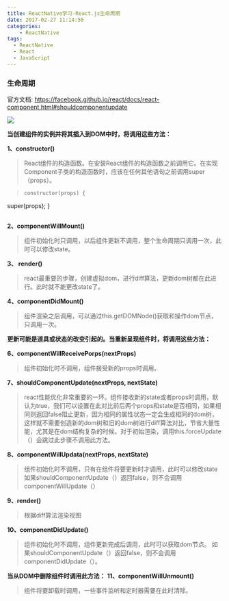 ```yaml
---
title: ReactNative学习-React.js生命周期
date: 2017-02-27 11:14:56
categories:
    - ReactNative
tags: 
  - ReactNative
  - React
  - JavaScript
---
```

### 生命周期

官方文档: https://facebook.github.io/react/docs/react-component.html#shouldcomponentupdate

![](http://om9s615i9.bkt.clouddn.com/react的生命周期.png-rambolu)


**当创建组件的实例并将其插入到DOM中时，将调用这些方法：**

  **1、constructor()**  
> React组件的构造函数。在安装React组件的构造函数之前调用它。在实现Component子类的构造函数时，应该在任何其他语句之前调用super（props）。

> ```
> constructor(props) {
  super(props);
}
> ```

 **2、componentWillMount()** 
> 组件初始化时只调用，以后组件更新不调用，整个生命周期只调用一次，此时可以修改state。

 **3、 render()** 
>  react最重要的步骤，创建虚拟dom，进行diff算法，更新dom树都在此进行。此时就不能更改state了。

 **4、componentDidMount()** 
> 组件渲染之后调用，可以通过this.getDOMNode()获取和操作dom节点，只调用一次。

**更新可能是道具或状态的改变引起的。当重新呈现组件时，将调用这些方法：**

  **6、componentWillReceivePorps(nextProps)**
> 组件初始化时不调用，组件接受新的props时调用。

  **7、shouldComponentUpdate(nextProps, nextState)** 
> react性能优化非常重要的一环。组件接收新的state或者props时调用，默认为true，我们可以设置在此对比前后两个props和state是否相同，如果相同则返回false阻止更新，因为相同的属性状态一定会生成相同的dom树，这样就不需要创造新的dom树和旧的dom树进行diff算法对比，节省大量性能，尤其是在dom结构复杂的时候。对于初始渲染，调用this.forceUpdate（）会跳过此步骤不调用此方法。

  **8、componentWillUpdata(nextProps, nextState)**
> 组件初始化时不调用，只有在组件将要更新时才调用，此时可以修改state
> 如果shouldComponentUpdate（）返回false，则不会调用componentWillUpdate（）


  **9、render()**
> 根据diff算法渲染视图

  **10、componentDidUpdate()**
> 组件初始化时不调用，组件更新完成后调用，此时可以获取dom节点。
> 如果shouldComponentUpdate（）返回false，则不会调用componentDidUpdate（）。

**当从DOM中删除组件时调用此方法：**
  **11、componentWillUnmount()** 
> 组件将要卸载时调用，一些事件监听和定时器需要在此时清除。

